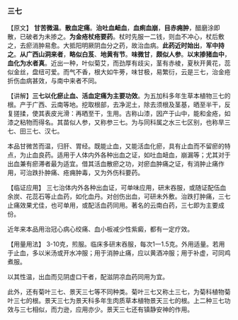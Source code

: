 ### 三七

【原文】  **甘苦微温**。**散血定痛**。**治吐血衄血**，**血痢血崩**，**目赤痈肿**，醋磨涂即散，已破者为未掺之。**为金疮杖疮要药**。杖时先服一二钱，则血不冲心，杖后敷之，去瘀消肿易愈。大抵阳明厥阴血分之药，故治血病。**此药近时始出**，**军中持之**。**从广西山洞来者**，**略似白芨**、**地黄有节**。**味微甘**，**颇似人参**。**以末掺猪血中**，**血化为水者真**。近出一种，叶似菊艾，而劲厚有歧尖，茎有赤棱，夏秋开黄花，蕊似金丝，盘纽可爱。而气不香，根大如牛蒡，味甘极，易繁衍，云是三七，治金疮折伤血病甚效，与南中来者不同。
    

【讲解】**三七以化瘀止血、活血定痛为主要功效**。为五加科多年生草本植物三七的根。产于广西、云南等地。挖取根部，去净泥土，除去须根及茎基，晒至半干，反复搓揉，使其表皮光滑：再晒至干，生用。古称山漆，因产于山中，能和金疮，如漆之粘物而得名。其苗似人参，又称参三七。为与同科属之水三七区别，也称旱三七、田三七、汉七。
    

本品甘微苦而温，归肝、胃经。既能止血，又能活血化瘀，具有止血而不留瘀的特点，为止血良药。适用于人体内外各种出血之证，如吐血衄血，崩漏等；尤其对于出血兼有瘀滞者最为适宜。借其活血散瘀之功，对瘀血肿痛之证，有消肿止痛作用，可治跌扑肿痛、疮痈肿毒，又为外伤科要药。

【临证应用】 三七治体内外各种出血证，可单味应用，研末吞服，或随证配伍血余炭、花蕊石等止血药，如化血丹。对创伤出血，可研未外敷。治跌打肿痛，三七止痛效果尤佳，也可单用，或配活血药同用。著名的云南白药，三七即为主要成份。

近年来本品用治冠心病心绞痛、血小板减少性紫癜，都有一定疗效。

【用量用法】 3-10克，煎服。临床多研末吞服，每次1一1.5克。外用适量。若用于止血，多以米汤或开水冲服；用于消肿止痛，应以黄酒冲服；用于补虚，可同鸡煮服。
    

以其性温，出血而见阴虚口干者，配滋阴凉血药同用为宜。

此外，还有菊叶三七、景天三七等不同种类。菊叶三七又称土三七，为菊科植物菊叶三七的根。景天三七为景天科多年生肉质草本植物景天三七的根。上二种三七功效与三七相似，而力逊，应用亦少。景天三七还有镇静安神的作用。
